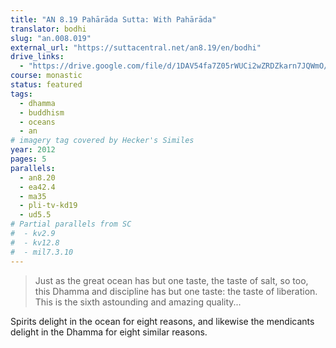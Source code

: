 ```yaml
---
title: "AN 8.19 Pahārāda Sutta: With Pahārāda"
translator: bodhi
slug: "an.008.019"
external_url: "https://suttacentral.net/an8.19/en/bodhi"
drive_links:
  - "https://drive.google.com/file/d/1DAV54fa7Z05rWUCi2wZRDZkarn7JQWmO/view?usp=drivesdk"
course: monastic
status: featured
tags:
  - dhamma
  - buddhism
  - oceans
  - an
# imagery tag covered by Hecker's Similes
year: 2012
pages: 5
parallels:
  - an8.20
  - ea42.4
  - ma35
  - pli-tv-kd19
  - ud5.5
# Partial parallels from SC
#  - kv2.9
#  - kv12.8
#  - mil7.3.10
---
```


> Just as the great ocean has but one taste, the taste of salt, so too, this Dhamma and discipline has but one taste: the taste of liberation.
This is the sixth astounding and amazing quality...

Spirits delight in the ocean for eight reasons, and likewise the mendicants delight in the Dhamma for eight similar reasons.

